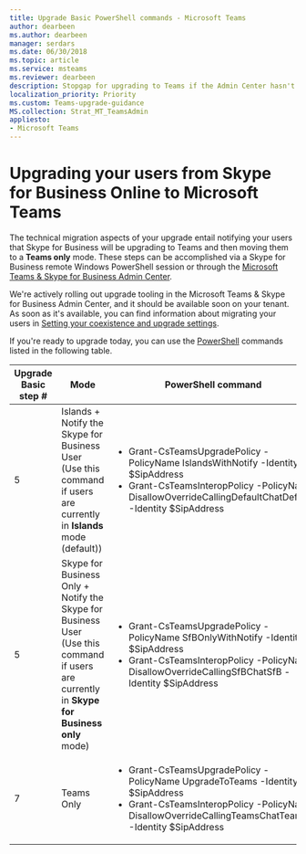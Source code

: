 ```yaml
---
title: Upgrade Basic PowerShell commands - Microsoft Teams
author: dearbeen
ms.author: dearbeen
manager: serdars
ms.date: 06/30/2018
ms.topic: article
ms.service: msteams
ms.reviewer: dearbeen
description: Stopgap for upgrading to Teams if the Admin Center hasn't lit up in your tenant 
localization_priority: Priority
ms.custom: Teams-upgrade-guidance
MS.collection: Strat_MT_TeamsAdmin
appliesto:
- Microsoft Teams
---
```


# Upgrading your users from Skype for Business Online to Microsoft Teams

The technical migration aspects of your upgrade entail notifying your users that Skype for Business will be upgrading to Teams and then moving them to a **Teams only** mode. These steps can be accomplished via a Skype for Business remote Windows PowerShell session or through the [Microsoft Teams & Skype for Business Admin Center](manage-teams-skypeforbusiness-admin-center.md). 
 
We're actively rolling out upgrade tooling in the Microsoft Teams & Skype for Business Admin Center, and it should be available soon on your tenant. As soon as it's available, you can find information about migrating your users in [Setting your coexistence and upgrade settings](setting-your-coexistence-and-upgrade-settings.md). 
 
If you're ready to upgrade today, you can use the [PowerShell](https://blogs.technet.microsoft.com/shawnt/2007/12/17/how-to-use-the-powershell-1-0-a-beginners-guide/) commands listed in the following table. 
 

|Upgrade Basic step # | Mode | PowerShell command |
|-------|--------|------|
| 5 |Islands + Notify the Skype for Business User<br>(Use this command if users are currently in **Islands** mode (default)) | <ul><li>Grant-CsTeamsUpgradePolicy -PolicyName IslandsWithNotify -Identity $SipAddress</li><li>Grant-CsTeamsInteropPolicy -PolicyName DisallowOverrideCallingDefaultChatDefault -Identity $SipAddress</li></ul> |
| 5  | Skype for Business Only + Notify the Skype for Business User <br>(Use this command if users are currently in **Skype for Business only** mode) | <ul><li>Grant-CsTeamsUpgradePolicy -PolicyName SfBOnlyWithNotify -Identity $SipAddress </li><li>Grant-CsTeamsInteropPolicy -PolicyName DisallowOverrideCallingSfBChatSfB -Identity $SipAddress</li></ul> |
| 7 | Teams Only | <ul><li>Grant-CsTeamsUpgradePolicy -PolicyName UpgradeToTeams -Identity $SipAddress </li><li>Grant-CsTeamsInteropPolicy -PolicyName DisallowOverrideCallingTeamsChatTeams -Identity $SipAddress</li></ul> |


